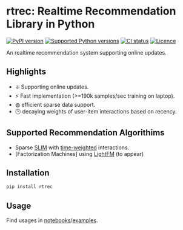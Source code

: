 rtrec: Realtime Recommendation Library in Python
================================================

[![PyPI version](https://img.shields.io/pypi/v/pypistats.svg?logo=pypi&logoColor=FFE873)](https://pypi.org/project/rtrec/)
[![Supported Python versions](https://img.shields.io/pypi/pyversions/pypistats.svg?logo=python&logoColor=FFE873)](https://pypi.org/project/rtrec/)
[![CI status](https://github.com/myui/rtrec/workflows/Test/badge.svg)](https://github.com/myui/rtrec/actions)
[![Licence](https://img.shields.io/github/license/myui/rtrec.svg)](LICENSE.txt)

An realtime recommendation system supporting online updates.

## Highlights

- ❇️ Supporting online updates.
- ⚡️ Fast implementation (>=190k samples/sec training on laptop).
- ◍ efficient sparse data support.
- 🕑 decaying weights of user-item interactions based on recency.

## Supported Recommendation Algorithims

- Sparse [SLIM](https://ieeexplore.ieee.org/document/6137254) with [time-weighted](https://dl.acm.org/doi/10.1145/1099554.1099689) interactions.
- [Factorization Machines] using [LightFM](https://github.com/lyst/lightfm) (to appear)

## Installation

```sh
pip install rtrec
```

## Usage

Find usages in [notebooks](https://github.com/myui/rtrec/tree/main/notebooks)/[examples](https://github.com/myui/rtrec/blob/main/examples/streamlit/movielens_dashboard.py).
